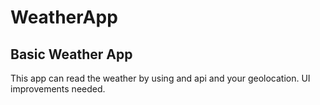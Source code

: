 # WeatherApp

## Basic Weather App

This app can read the weather by using and api and your geolocation. UI improvements needed.
